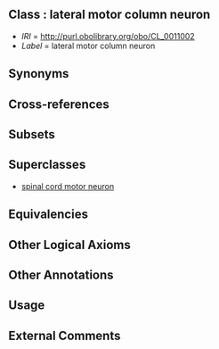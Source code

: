 
## Class : lateral motor column neuron

 * *IRI* = http://purl.obolibrary.org/obo/CL_0011002
 * *Label* = lateral motor column neuron

## Synonyms


## Cross-references


## Subsets


## Superclasses

 * [spinal cord motor neuron](../../CL/01/CL_0011001.md)

## Equivalencies


## Other Logical Axioms


## Other Annotations


## Usage


## External Comments

